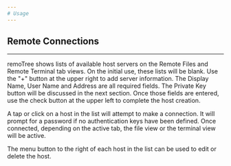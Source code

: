 ```yaml
---
# Usage
---
```

## Remote Connections
---

remoTree shows lists of available host servers on the Remote Files and Remote
Terminal tab views.  On the initial use, these lists will be blank.  Use the
"+" button at the upper right to add server information.  The Display Name,
User Name and Address are all required fields.  The Private Key button will be
discussed in the next section.  Once those fields are entered, use the check
button at the upper left to complete the host creation.

A tap or click on a host in the list will attempt to make a connection.  It
will prompt for a password if no authentication keys have been defined.  Once
connected, depending on the active tab, the file view or the terminal view
will be active.

The menu button to the right of each host in the list can be used to edit or
delete the host.

